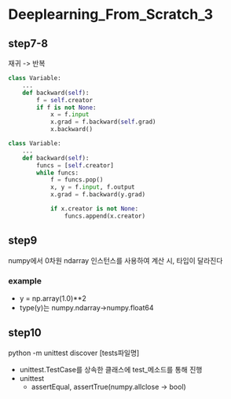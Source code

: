 # Deeplearning_From_Scratch_3

## step7-8

재귀 -> 반복

```python
class Variable:
    ...
    def backward(self):
        f = self.creator
        if f is not None:
            x = f.input
            x.grad = f.backward(self.grad)
            x.backward()
```

```python
class Variable:
    ...
    def backward(self):
        funcs = [self.creator]
        while funcs:
            f = funcs.pop()
            x, y = f.input, f.output
            x.grad = f.backward(y.grad)

            if x.creator is not None:
                funcs.append(x.creator)
```

## step9

numpy에서 0차원 ndarray 인스턴스를 사용하여 계산 시, 타입이 달라진다

### example

- y = np.array(1.0)\*\*2
- type(y)는 numpy.ndarray->numpy.float64

## step10

python -m unittest discover [tests파일명]

- unittest.TestCase를 상속한 클래스에 test\_메소드를 통해 진행
- unittest
  - assertEqual, assertTrue(numpy.allclose -> bool)
